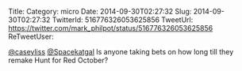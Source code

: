 Title: 
Category: micro
Date: 2014-09-30T02:27:32
Slug: 2014-09-30T02:27:32
TwitterId: 516776326053625856
TweetUrl: https://twitter.com/mark_philpot/status/516776326053625856
ReTweetUser: 

[@caseyliss](https://twitter.com/caseyliss) [@Spacekatgal](https://twitter.com/Spacekatgal) Is anyone taking bets on how long till they remake Hunt for Red October?